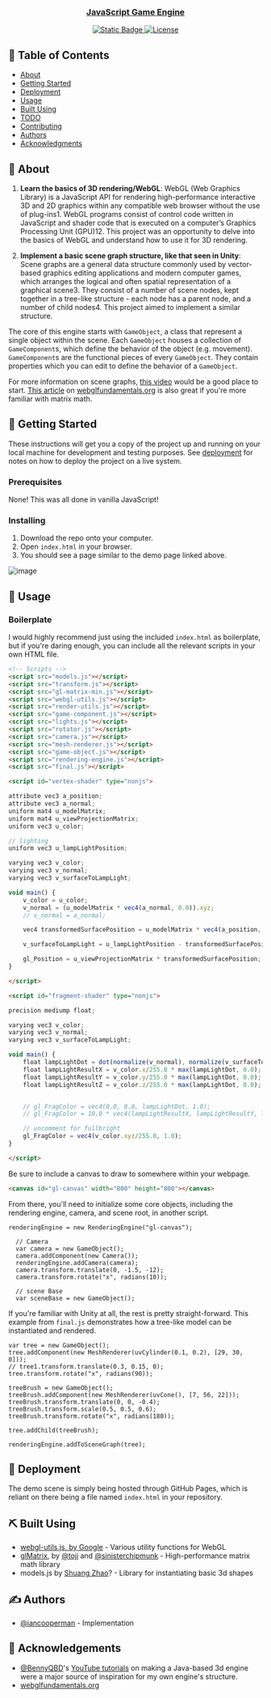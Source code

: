 <p align="center">
  <a href="" rel="noopener">
</p>

<h3 align="center">JavaScript Game Engine</h3>

<div align="center">

  ![Static Badge](https://img.shields.io/badge/status-inactive-green)
  [![License](https://img.shields.io/badge/license-MIT-blue.svg)](/LICENSE)

</div>


## 📝 Table of Contents
- [About](#about)
- [Getting Started](#getting_started)
- [Deployment](#deployment)
- [Usage](#usage)
- [Built Using](#built_using)
- [TODO](../TODO.md)
- [Contributing](../CONTRIBUTING.md)
- [Authors](#authors)
- [Acknowledgments](#acknowledgement)

## 🧐 About <a name = "about"></a>
1. **Learn the basics of 3D rendering/WebGL**: WebGL (Web Graphics Library) is a JavaScript API for rendering high-performance interactive 3D and 2D graphics within any compatible web browser without the use of plug-ins1. WebGL programs consist of control code written in JavaScript and shader code that is executed on a computer’s Graphics Processing Unit (GPU)12. This project was an opportunity to delve into the basics of WebGL and understand how to use it for 3D rendering.

2. **Implement a basic scene graph structure, like that seen in Unity**: Scene graphs are a general data structure commonly used by vector-based graphics editing applications and modern computer games, which arranges the logical and often spatial representation of a graphical scene3. They consist of a number of scene nodes, kept together in a tree-like structure - each node has a parent node, and a number of child nodes4. This project aimed to implement a similar structure.

The core of this engine starts with `GameObject`, a class that represent a single object within the scene. Each `GameObject` houses a collection of `GameComponent`s, which define the behavior of the object (e.g. movement). `GameComponent`s are the functional pieces of every `GameObject`. They contain properties which you can edit to define the behavior of a `GameObject`.

For more information on scene graphs, [this video](https://www.youtube.com/watch?v=rXoGR5pobG4) would be a good place to start. [This article](https://webglfundamentals.org/webgl/lessons/webgl-scene-graph.html) on [webglfundamentals.org](https://webglfundamentals.org) is also great if you're more familiar with matrix math.

## 🏁 Getting Started <a name = "getting_started"></a>
These instructions will get you a copy of the project up and running on your local machine for development and testing purposes. See [deployment](#deployment) for notes on how to deploy the project on a live system.

### Prerequisites
None! This was all done in vanilla JavaScript!

### Installing
1. Download the repo onto your computer.
2. Open `index.html` in your browser.
3. You should see a page similar to the demo page linked above.

![image](https://github.com/iancooperman/JavaScript-Game-Engine/assets/34320199/f7e035b7-a01f-4a6e-a46f-e736cb6683d6)

## 🎈 Usage <a name="usage"></a>

### Boilerplate
I would highly recommend just using the included `index.html` as boilerplate, but if you're daring enough, you can include all the relevant scripts in your own HTML file.
```HTML
<!-- Scripts -->
<script src="models.js"></script>
<script src="transform.js"></script>
<script src="gl-matrix-min.js"></script>
<script src="webgl-utils.js"></script>
<script src="render-utils.js"></script>
<script src="game-component.js"></script>
<script src="lights.js"></script>
<script src="rotator.js"></script>
<script src="camera.js"></script>
<script src="mesh-renderer.js"></script>
<script src="game-object.js"></script>
<script src="rendering-engine.js"></script>
<script src="final.js"></script>

<script id="vertex-shader" type="nonjs">

attribute vec3 a_position;
attribute vec3 a_normal;
uniform mat4 u_modelMatrix;
uniform mat4 u_viewProjectionMatrix;
uniform vec3 u_color;

// lighting
uniform vec3 u_lampLightPosition;

varying vec3 v_color;
varying vec3 v_normal;
varying vec3 v_surfaceToLampLight;

void main() {
	v_color = u_color;
	v_normal = (u_modelMatrix * vec4(a_normal, 0.0)).xyz;
	// v_normal = a_normal;

	vec4 transformedSurfacePosition = u_modelMatrix * vec4(a_position, 1.0);

	v_surfaceToLampLight = u_lampLightPosition - transformedSurfacePosition.xyz;

	gl_Position = u_viewProjectionMatrix * transformedSurfacePosition;
}

</script>

<script id="fragment-shader" type="nonjs">

precision mediump float;

varying vec3 v_color;
varying vec3 v_normal;
varying vec3 v_surfaceToLampLight;

void main() {
	float lampLightDot = dot(normalize(v_normal), normalize(v_surfaceToLampLight));
	float lampLightResultX = v_color.x/255.0 * max(lampLightDot, 0.0);
	float lampLightResultY = v_color.y/255.0 * max(lampLightDot, 0.0);
	float lampLightResultZ = v_color.z/255.0 * max(lampLightDot, 0.0);


	// gl_FragColor = vec4(0.0, 0.0, lampLightDot, 1.0);
	// gl_FragColor = 10.0 * vec4(lampLightResultX, lampLightResultY, lampLightResultZ, 1.0);

	// uncomment for fullbright
	gl_FragColor = vec4(v_color.xyz/255.0, 1.0);
}

</script>
```

Be sure to include a canvas to draw to somewhere within your webpage.
```HTML
<canvas id="gl-canvas" width="800" height="800"></canvas>
```

From there, you'll need to initialize some core objects, including the rendering engine, camera, and scene root, in another script.
```JS
renderingEngine = new RenderingEngine("gl-canvas");

  // Camera
  var camera = new GameObject();
  camera.addComponent(new Camera());
  renderingEngine.addCamera(camera);
  camera.transform.translate(0, -1.5, -12);
  camera.transform.rotate("x", radians(10));

  // scene Base
  var sceneBase = new GameObject();
```

If you're familiar with Unity at all, the rest is pretty straight-forward. This example from `final.js` demonstrates how a tree-like model can be instantiated and rendered.
```JS
var tree = new GameObject();
tree.addComponent(new MeshRenderer(uvCylinder(0.1, 0.2), [29, 30, 0]));
// tree1.transform.translate(0.3, 0.15, 0);
tree.transform.rotate("x", radians(90));

treeBrush = new GameObject();
treeBrush.addComponent(new MeshRenderer(uvCone(), [7, 56, 22]));
treeBrush.transform.translate(0, 0, -0.4);
treeBrush.transform.scale(0.5, 0.5, 0.6);
treeBrush.transform.rotate("x", radians(180));

tree.addChild(treeBrush);

renderingEngine.addToSceneGraph(tree);
```

## 🚀 Deployment <a name = "deployment"></a>
The demo scene is simply being hosted through GitHub Pages, which is reliant on there being a file named `index.html` in your repository.

## ⛏️ Built Using <a name = "built_using"></a>
- [webgl-utils.js, by Google]() - Various utility functions for WebGL
- [glMatrix](https://glmatrix.net), by [@toji](https://github.com/toji) and [@sinisterchipmunk](https://github.com/sinisterchipmunk) - High-performance matrix math library
- models.js by [Shuang Zhao](https://shuangz.com)? - Library for instantiating basic 3d shapes

## ✍️ Authors <a name = "authors"></a>
- [@iancooperman](https://github.com/iancooperman) - Implementation

## 🎉 Acknowledgements <a name = "acknowledgement"></a>
- [@BennyQBD](https://github.com/BennyQBD)'s [YouTube tutorials](https://youtu.be/L19dBX53M5M?list=PLEETnX-uPtBXP_B2yupUKlflXBznWIlL5) on making a Java-based 3d engine were a major source of inspiration for my own engine's structure.
- [webglfundamentals.org](https://webglfundamentals.org)
